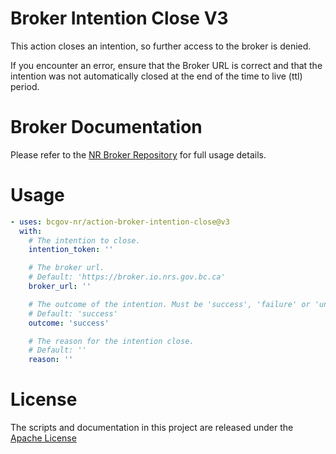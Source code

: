 # Broker Intention Close V3

This action closes an intention, so further access to the broker is denied.

If you encounter an error, ensure that the Broker URL is correct and that the intention was not automatically closed at the end of the time to live (ttl) period.

# Broker Documentation

Please refer to the [NR Broker Repository](https://github.com/bcgov-nr/nr-broker) for full usage details.

# Usage

<!-- start usage -->
```yaml
- uses: bcgov-nr/action-broker-intention-close@v3
  with:
    # The intention to close.
    intention_token: ''

    # The broker url.
    # Default: 'https://broker.io.nrs.gov.bc.ca'
    broker_url: ''

    # The outcome of the intention. Must be 'success', 'failure' or 'unknown'
    # Default: 'success'
    outcome: 'success'

    # The reason for the intention close.
    # Default: ''
    reason: ''
```
<!-- end usage -->

# License

The scripts and documentation in this project are released under the [Apache License](LICENSE)

